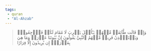 ```yaml
---
tags: 
 - quran 
 - "Al-Ahzab"
---
```


> وَإِذۡ قَالَت طَّآئِفَةٞ مِّنۡهُمۡ يَـٰٓأَهۡلَ يَثۡرِبَ لَا مُقَامَ لَكُمۡ فَٱرۡجِعُواْۚ وَيَسۡتَـٔۡذِنُ فَرِيقٞ مِّنۡهُمُ ٱلنَّبِيَّ يَقُولُونَ إِنَّ بُيُوتَنَا عَوۡرَةٞ وَمَا هِيَ بِعَوۡرَةٍۖ إِن يُرِيدُونَ إِلَّا فِرَارٗا
